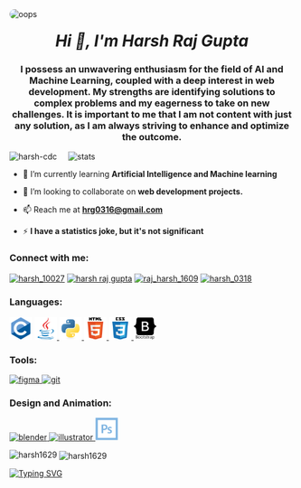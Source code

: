 <img align="left" width="400" alt="oops" src="https://github.com/Harsh-cdc/Harsh-cdc/blob/main/programming-joke-of-the-day2-1.jpg" style="border-radius: 112px">

<h1 align="center"><i>Hi 👋, I'm Harsh Raj Gupta</i></h1>
<h3 align="center">I possess an unwavering enthusiasm for the field of AI and Machine Learning, coupled with a deep interest in web development. My strengths are identifying solutions to complex problems and my eagerness to take on new challenges. It is important to me that I am not content with just any solution, as I am always striving to enhance and optimize the outcome.</h3>

<img align="right" width="400" alt="stats" src="https://camo.githubusercontent.com/c1dcb74cc1c1835b1d716f5051499a2814c683c806b15f04b0eba492863703e9/68747470733a2f2f63646e2e6472696262626c652e636f6d2f75736572732f3733303730332f73637265656e73686f74732f363538313234332f6176656e746f2e676966">

<p align="left"> <img src="https://komarev.com/ghpvc/?username=harsh-cdc&label=Profile%20views&color=0e75b6&style=flat" alt="harsh-cdc" /> </p>


- 🌱 I’m currently learning **Artificial Intelligence and Machine learning**
  
- 🤝 I’m looking to collaborate on **web development projects.**

- 📫 Reach me at **hrg0316@gmail.com**

- ⚡ **I have a statistics joke, but it's not significant**

<h3 align="left">Connect with me:</h3>
<p align="left">
<a href="https://twitter.com/harsh_10027" target="blank"><img align="center" src="https://raw.githubusercontent.com/rahuldkjain/github-profile-readme-generator/master/src/images/icons/Social/twitter.svg" alt="harsh_10027" height="30" width="40" /></a>
<a href="https://www.facebook.com/profile.php?id=100087386359735" target="blank"><img align="center" src="https://raw.githubusercontent.com/rahuldkjain/github-profile-readme-generator/master/src/images/icons/Social/facebook.svg" alt="harsh raj gupta" height="30" width="40" /></a>
<a href="https://instagram.com/raj_harsh_1609" target="blank"><img align="center" src="https://raw.githubusercontent.com/rahuldkjain/github-profile-readme-generator/master/src/images/icons/Social/instagram.svg" alt="raj_harsh_1609" height="30" width="40" /></a>
<a href="https://www.leetcode.com/harsh_0318" target="blank"><img align="center" src="https://raw.githubusercontent.com/rahuldkjain/github-profile-readme-generator/master/src/images/icons/Social/leet-code.svg" alt="harsh_0318" height="30" width="40" /></a>
</p>

<h3 align="left">Languages: </h3>
<p align="left"><a href="https://www.cprogramming.com/" target="_blank" rel="noreferrer"> <img src="https://raw.githubusercontent.com/devicons/devicon/master/icons/c/c-original.svg" alt="c" width="40" height="40"/></a>
 <a href="https://www.java.com" target="_blank" rel="noreferrer"> <img src="https://raw.githubusercontent.com/devicons/devicon/master/icons/java/java-original.svg" alt="java" width="40" height="40"/> </a>
<a href="https://www.python.org" target="_blank" rel="noreferrer"> <img src="https://raw.githubusercontent.com/devicons/devicon/master/icons/python/python-original.svg" alt="python" width="40" height="40"/> </a>
<a href="https://www.w3.org/html/" target="_blank" rel="noreferrer"> <img src="https://raw.githubusercontent.com/devicons/devicon/master/icons/html5/html5-original-wordmark.svg" alt="html5" width="40" height="40"/> </a> 
 <a href="https://www.w3schools.com/css/" target="_blank" rel="noreferrer"> <img src="https://raw.githubusercontent.com/devicons/devicon/master/icons/css3/css3-original-wordmark.svg" alt="css3" width="40" height="40"/> </a> 
<a href="https://getbootstrap.com" target="_blank" rel="noreferrer"> <img src="https://raw.githubusercontent.com/devicons/devicon/master/icons/bootstrap/bootstrap-plain-wordmark.svg" alt="bootstrap" width="40" height="40"/> </a></p>
<h3 align="left">Tools: </h3>
<p align="left"><a href="https://www.figma.com/" target="_blank" rel="noreferrer"> <img src="https://www.vectorlogo.zone/logos/figma/figma-icon.svg" alt="figma" width="40" height="40"/> </a> <a href="https://git-scm.com/" target="_blank" rel="noreferrer"> <img src="https://www.vectorlogo.zone/logos/git-scm/git-scm-icon.svg" alt="git" width="40" height="40"/> </a></p>

<h3 align="left">Design and Animation: </h3>
<p align="left"> <a href="https://www.blender.org/" target="_blank" rel="noreferrer"> <img src="https://download.blender.org/branding/community/blender_community_badge_white.svg" alt="blender" width="40" height="40"/> </a> <a href="https://www.adobe.com/in/products/illustrator.html" target="_blank" rel="noreferrer"> <img src="https://www.vectorlogo.zone/logos/adobe_illustrator/adobe_illustrator-icon.svg" alt="illustrator" width="40" height="40"/> </a> <a href="https://www.photoshop.com/en" target="_blank" rel="noreferrer"> <img src="https://raw.githubusercontent.com/devicons/devicon/master/icons/photoshop/photoshop-line.svg" alt="photoshop" width="40" height="40"/> </a> </p>




<p><img align="left" src="https://github-readme-stats.vercel.app/api/top-langs?username=harsh1629&show_icons=true&locale=en&layout=compact" alt="harsh1629" /></p>

<p>&nbsp;<img align="center" src="https://github-readme-stats.vercel.app/api?username=harsh1629&show_icons=true&locale=en" alt="harsh1629" /></p>


<a href="https://www.linkedin.com/in/harsh-raj-gupta-388234250/"><img src="https://readme-typing-svg.demolab.com?font=Fira+Code&duration=3000&pause=1000&width=435&lines=Let's+connect+on+LinkedIn" alt="Typing SVG" /></a>

